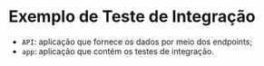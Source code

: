 # Exemplo de Teste de Integração

- `API`: aplicação que fornece os dados por meio dos endpoints;
- `app`: aplicação que contém os testes de integração.
